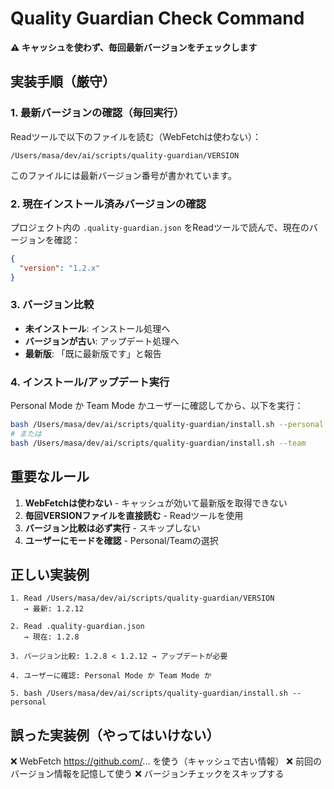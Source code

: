 # Quality Guardian Check Command

**⚠️ キャッシュを使わず、毎回最新バージョンをチェックします**

## 実装手順（厳守）

### 1. 最新バージョンの確認（毎回実行）

Readツールで以下のファイルを読む（WebFetchは使わない）：
```
/Users/masa/dev/ai/scripts/quality-guardian/VERSION
```

このファイルには最新バージョン番号が書かれています。

### 2. 現在インストール済みバージョンの確認

プロジェクト内の `.quality-guardian.json` をReadツールで読んで、現在のバージョンを確認：
```json
{
  "version": "1.2.x"
}
```

### 3. バージョン比較

- **未インストール**: インストール処理へ
- **バージョンが古い**: アップデート処理へ
- **最新版**: 「既に最新版です」と報告

### 4. インストール/アップデート実行

Personal Mode か Team Mode かユーザーに確認してから、以下を実行：

```bash
bash /Users/masa/dev/ai/scripts/quality-guardian/install.sh --personal
# または
bash /Users/masa/dev/ai/scripts/quality-guardian/install.sh --team
```

## 重要なルール

1. **WebFetchは使わない** - キャッシュが効いて最新版を取得できない
2. **毎回VERSIONファイルを直接読む** - Readツールを使用
3. **バージョン比較は必ず実行** - スキップしない
4. **ユーザーにモードを確認** - Personal/Teamの選択

## 正しい実装例

```
1. Read /Users/masa/dev/ai/scripts/quality-guardian/VERSION
   → 最新: 1.2.12

2. Read .quality-guardian.json
   → 現在: 1.2.8

3. バージョン比較: 1.2.8 < 1.2.12 → アップデートが必要

4. ユーザーに確認: Personal Mode か Team Mode か

5. bash /Users/masa/dev/ai/scripts/quality-guardian/install.sh --personal
```

## 誤った実装例（やってはいけない）

❌ WebFetch https://github.com/... を使う（キャッシュで古い情報）
❌ 前回のバージョン情報を記憶して使う
❌ バージョンチェックをスキップする
